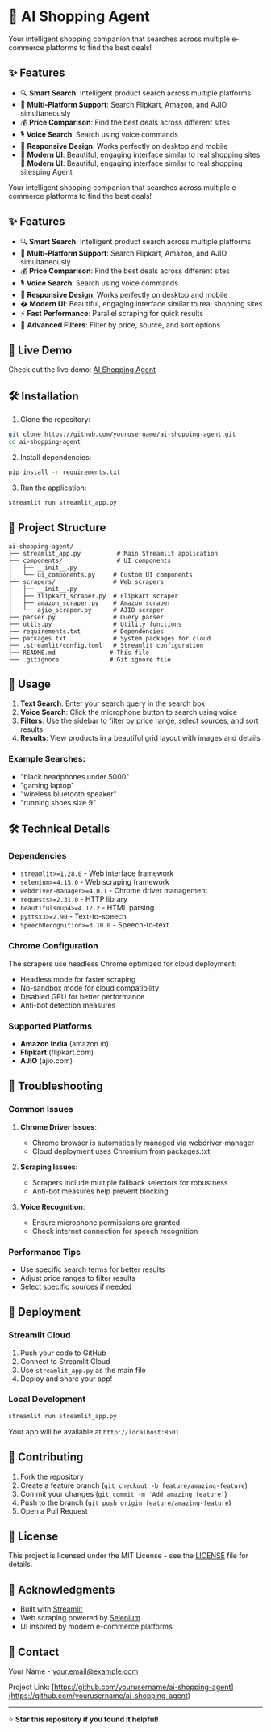 # 🤖 AI Shopping Agent

Your intelligent shopping companion that searches across multiple e-commerce platforms to find the best deals!

## ✨ Features

- 🔍 **Smart Search**: Intelligent product search across multiple platforms
- 🛒 **Multi-Platform Support**: Search Flipkart, Amazon, and AJIO simultaneously
- 💰 **Price Comparison**: Find the best deals across different sites
- 🎙️ **Voice Search**: Search using voice commands
- 📱 **Responsive Design**: Works perfectly on desktop and mobile
- 🎨 **Modern UI**: Beautiful, engaging interface similar to real shopping sites 🎨 **Modern UI**: Beautiful, engaging interface similar to real shopping sitesping Agent

Your intelligent shopping companion that searches across multiple e-commerce platforms to find the best deals!

## ✨ Features

- 🔍 **Smart Search**: Intelligent product search across multiple platforms
- 🛒 **Multi-Platform Support**: Search Flipkart, Amazon, and AJIO simultaneously
- 💰 **Price Comparison**: Find the best deals across different sites
- 🎙️ **Voice Search**: Search using voice commands
- 📱 **Responsive Design**: Works perfectly on desktop and mobile
- � **Modern UI**: Beautiful, engaging interface similar to real shopping sites
- ⚡ **Fast Performance**: Parallel scraping for quick results
- 🔧 **Advanced Filters**: Filter by price, source, and sort options

## 🚀 Live Demo

Check out the live demo: [AI Shopping Agent](https://your-streamlit-app-url.streamlit.app)

## 🛠️ Installation

1. Clone the repository:
```bash
git clone https://github.com/yourusername/ai-shopping-agent.git
cd ai-shopping-agent
```

2. Install dependencies:
```bash
pip install -r requirements.txt
```

3. Run the application:
```bash
streamlit run streamlit_app.py
```

## 📁 Project Structure

```
ai-shopping-agent/
├── streamlit_app.py          # Main Streamlit application
├── components/               # UI components
│   ├── __init__.py
│   └── ui_components.py     # Custom UI components
├── scrapers/                # Web scrapers
│   ├── __init__.py
│   ├── flipkart_scraper.py  # Flipkart scraper
│   ├── amazon_scraper.py    # Amazon scraper
│   └── ajio_scraper.py      # AJIO scraper
├── parser.py                # Query parser
├── utils.py                 # Utility functions
├── requirements.txt         # Dependencies
├── packages.txt             # System packages for cloud
├── .streamlit/config.toml   # Streamlit configuration
├── README.md               # This file
└── .gitignore              # Git ignore file
```

## 🔧 Usage

1. **Text Search**: Enter your search query in the search box
2. **Voice Search**: Click the microphone button to search using voice
3. **Filters**: Use the sidebar to filter by price range, select sources, and sort results
4. **Results**: View products in a beautiful grid layout with images and details

### Example Searches:
- "black headphones under 5000"
- "gaming laptop"
- "wireless bluetooth speaker"
- "running shoes size 9"

## 🛠️ Technical Details

### Dependencies
- `streamlit>=1.28.0` - Web interface framework
- `selenium>=4.15.0` - Web scraping framework
- `webdriver-manager>=4.0.1` - Chrome driver management
- `requests>=2.31.0` - HTTP library
- `beautifulsoup4>=4.12.2` - HTML parsing
- `pyttsx3>=2.90` - Text-to-speech
- `SpeechRecognition>=3.10.0` - Speech-to-text

### Chrome Configuration
The scrapers use headless Chrome optimized for cloud deployment:
- Headless mode for faster scraping
- No-sandbox mode for cloud compatibility
- Disabled GPU for better performance
- Anti-bot detection measures

### Supported Platforms
- **Amazon India** (amazon.in)
- **Flipkart** (flipkart.com)
- **AJIO** (ajio.com)

## 🔧 Troubleshooting

### Common Issues

1. **Chrome Driver Issues**:
   - Chrome browser is automatically managed via webdriver-manager
   - Cloud deployment uses Chromium from packages.txt

2. **Scraping Issues**:
   - Scrapers include multiple fallback selectors for robustness
   - Anti-bot measures help prevent blocking

3. **Voice Recognition**:
   - Ensure microphone permissions are granted
   - Check internet connection for speech recognition

### Performance Tips
- Use specific search terms for better results
- Adjust price ranges to filter results
- Select specific sources if needed

## 🚀 Deployment

### Streamlit Cloud
1. Push your code to GitHub
2. Connect to Streamlit Cloud
3. Use `streamlit_app.py` as the main file
4. Deploy and share your app!

### Local Development
```bash
streamlit run streamlit_app.py
```

Your app will be available at `http://localhost:8501`

## 🤝 Contributing

1. Fork the repository
2. Create a feature branch (`git checkout -b feature/amazing-feature`)
3. Commit your changes (`git commit -m 'Add amazing feature'`)
4. Push to the branch (`git push origin feature/amazing-feature`)
5. Open a Pull Request

## 📝 License

This project is licensed under the MIT License - see the [LICENSE](LICENSE) file for details.

## 🙏 Acknowledgments

- Built with [Streamlit](https://streamlit.io/)
- Web scraping powered by [Selenium](https://selenium.dev/)
- UI inspired by modern e-commerce platforms

## 📧 Contact

Your Name - your.email@example.com

Project Link: [https://github.com/yourusername/ai-shopping-agent](https://github.com/yourusername/ai-shopping-agent)

---

⭐ **Star this repository if you found it helpful!**
